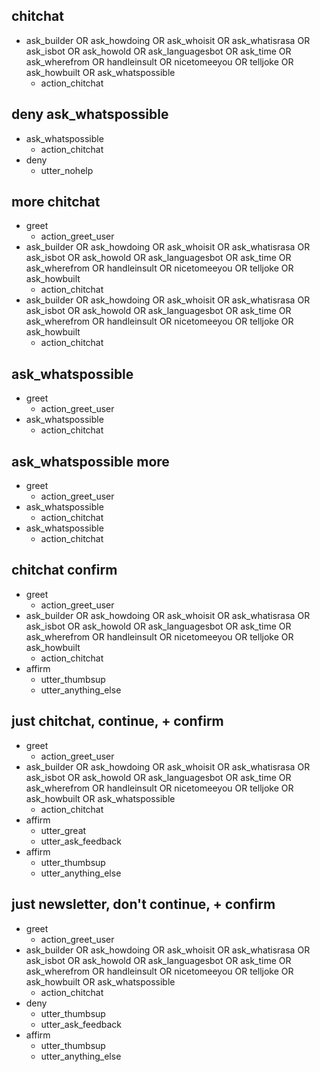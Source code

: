 ## chitchat
* ask_builder OR ask_howdoing OR ask_whoisit OR ask_whatisrasa OR ask_isbot OR ask_howold OR ask_languagesbot OR ask_time OR ask_wherefrom OR handleinsult OR nicetomeeyou OR telljoke OR ask_howbuilt OR ask_whatspossible
    - action_chitchat

## deny ask_whatspossible
* ask_whatspossible
    - action_chitchat
* deny
    - utter_nohelp

## more chitchat
* greet
    - action_greet_user
* ask_builder OR ask_howdoing OR ask_whoisit OR ask_whatisrasa OR ask_isbot OR ask_howold OR ask_languagesbot OR ask_time OR ask_wherefrom OR handleinsult OR nicetomeeyou OR telljoke OR ask_howbuilt
    - action_chitchat
* ask_builder OR ask_howdoing OR ask_whoisit OR ask_whatisrasa OR ask_isbot OR ask_howold OR ask_languagesbot OR ask_time OR ask_wherefrom OR handleinsult OR nicetomeeyou OR telljoke OR ask_howbuilt
    - action_chitchat

## ask_whatspossible
* greet
    - action_greet_user
* ask_whatspossible
    - action_chitchat

## ask_whatspossible more
* greet
    - action_greet_user
* ask_whatspossible
    - action_chitchat
* ask_whatspossible
    - action_chitchat

## chitchat confirm
* greet
    - action_greet_user
* ask_builder OR ask_howdoing OR ask_whoisit OR ask_whatisrasa OR ask_isbot OR ask_howold OR ask_languagesbot OR ask_time OR ask_wherefrom OR handleinsult OR nicetomeeyou OR telljoke OR ask_howbuilt
    - action_chitchat
* affirm
    - utter_thumbsup
    - utter_anything_else

## just chitchat, continue, + confirm
* greet
    - action_greet_user
* ask_builder OR ask_howdoing OR ask_whoisit OR ask_whatisrasa OR ask_isbot OR ask_howold OR ask_languagesbot OR ask_time OR ask_wherefrom OR handleinsult OR nicetomeeyou OR telljoke OR ask_howbuilt OR ask_whatspossible
    - action_chitchat
* affirm
    - utter_great
    - utter_ask_feedback
* affirm
    - utter_thumbsup
    - utter_anything_else

## just newsletter, don't continue, + confirm
* greet
    - action_greet_user
* ask_builder OR ask_howdoing OR ask_whoisit OR ask_whatisrasa OR ask_isbot OR ask_howold OR ask_languagesbot OR ask_time OR ask_wherefrom OR handleinsult OR nicetomeeyou OR telljoke OR ask_howbuilt OR ask_whatspossible
    - action_chitchat
* deny
    - utter_thumbsup
    - utter_ask_feedback
* affirm
    - utter_thumbsup
    - utter_anything_else